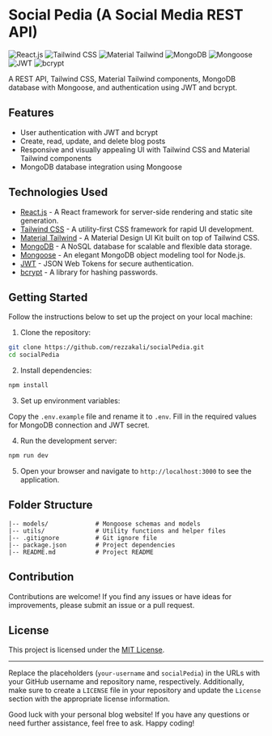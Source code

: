 # Social Pedia (A Social Media REST API)

![React.js](https://img.shields.io/badge/React.js-18-blueviolet)
![Tailwind CSS](https://img.shields.io/badge/Tailwind%20CSS-2.2-brightgreen)
![Material Tailwind](https://img.shields.io/badge/Material%20Tailwind-0.5-yellow)
![MongoDB](https://img.shields.io/badge/MongoDB-4.4-green)
![Mongoose](https://img.shields.io/badge/Mongoose-6.0-orange)
![JWT](https://img.shields.io/badge/JWT-8.5-red)
![bcrypt](https://img.shields.io/badge/bcrypt-5.0-blue)

A REST API, Tailwind CSS, Material Tailwind components, MongoDB database with Mongoose, and authentication using JWT and bcrypt.

## Features

- User authentication with JWT and bcrypt
- Create, read, update, and delete blog posts
- Responsive and visually appealing UI with Tailwind CSS and Material Tailwind components
- MongoDB database integration using Mongoose

## Technologies Used

- [React.js](https://react.org/) - A React framework for server-side rendering and static site generation.
- [Tailwind CSS](https://tailwindcss.com/) - A utility-first CSS framework for rapid UI development.
- [Material Tailwind](https://www.creative-tim.com/learning-lab/tailwind-starter-kit/material) - A Material Design UI Kit built on top of Tailwind CSS.
- [MongoDB](https://www.mongodb.com/) - A NoSQL database for scalable and flexible data storage.
- [Mongoose](https://mongoosejs.com/) - An elegant MongoDB object modeling tool for Node.js.
- [JWT](https://jwt.io/) - JSON Web Tokens for secure authentication.
- [bcrypt](https://www.npmjs.com/package/bcrypt) - A library for hashing passwords.

## Getting Started

Follow the instructions below to set up the project on your local machine:

1. Clone the repository:

```bash
git clone https://github.com/rezzakali/socialPedia.git
cd socialPedia
```

2. Install dependencies:

```bash
npm install
```

3. Set up environment variables:

Copy the `.env.example` file and rename it to `.env`. Fill in the required values for MongoDB connection and JWT secret.

4. Run the development server:

```bash
npm run dev
```

5. Open your browser and navigate to `http://localhost:3000` to see the application.

## Folder Structure

```
|-- models/             # Mongoose schemas and models
|-- utils/              # Utility functions and helper files
|-- .gitignore          # Git ignore file
|-- package.json        # Project dependencies
|-- README.md           # Project README
```

## Contribution

Contributions are welcome! If you find any issues or have ideas for improvements, please submit an issue or a pull request.

## License

This project is licensed under the [MIT License](LICENSE).

---

Replace the placeholders (`your-username` and `socialPedia`) in the URLs with your GitHub username and repository name, respectively. Additionally, make sure to create a `LICENSE` file in your repository and update the `License` section with the appropriate license information.

Good luck with your personal blog website! If you have any questions or need further assistance, feel free to ask. Happy coding!
